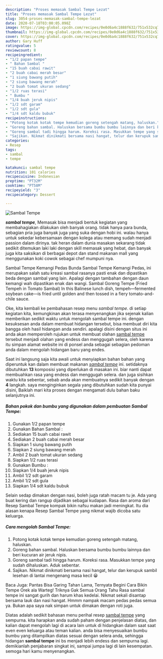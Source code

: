 ```yaml
---
description: "Proses memasak Sambal Tempe Lezat"
title: "Proses memasak Sambal Tempe Lezat"
slug: 3054-proses-memasak-sambal-tempe-lezat
date: 2020-07-18T03:00:05.098Z
image: https://img-global.cpcdn.com/recipes/0e0d6a4c1888f632/751x532cq70/sambal-tempe-foto-resep-utama.jpg
thumbnail: https://img-global.cpcdn.com/recipes/0e0d6a4c1888f632/751x532cq70/sambal-tempe-foto-resep-utama.jpg
cover: https://img-global.cpcdn.com/recipes/0e0d6a4c1888f632/751x532cq70/sambal-tempe-foto-resep-utama.jpg
author: Gary Huff
ratingvalue: 5
reviewcount: 8
recipeingredient:
- "1/2 papan tempe"
- " Bahan Sambal "
- "15 buah cabai rawit"
- "2 buah cabai merah besar"
- "1 siung bawang putih"
- "2 siung bawang merah"
- "2 buah tomat ukuran sedang"
- "1/2 ruas terasi"
- " Bumbu "
- "1/4 buah jeruk nipis"
- "1/2 sdt garam"
- "1/2 sdt gula"
- "1/4 sdt kaldu bubuk"
recipeinstructions:
- "Potong kotak kotak tempe kemudian goreng setengah matang, haluskan."
- "Goreng bahan sambal. Haluskan bersama bumbu bumbu lainnya dan beri kucuran air jeruk nipis."
- "Goreng sambal tadi hingga harum. Koreksi rasa. Masukkan tempe yang sudah dihaluskan. Aduk sebentar."
- "Sajikan. Nikmat dinikmati bersama nasi hangat, telur dan kerupuk sambil lesehan di lantai mengenang masa kecil 😀"
categories:
- Resep
tags:
- sambal
- tempe

katakunci: sambal tempe 
nutrition: 101 calories
recipecuisine: Indonesian
preptime: "PT32M"
cooktime: "PT58M"
recipeyield: "3"
recipecategory: Dessert

---
```



![Sambal Tempe](https://img-global.cpcdn.com/recipes/0e0d6a4c1888f632/751x532cq70/sambal-tempe-foto-resep-utama.jpg)

<b><i>sambal tempe</i></b>, Memasak bisa menjadi bentuk kegiatan yang membahagiakan dilakukan oleh banyak orang. tidak hanya para bunda, sebagian pria juga banyak juga yang suka dengan hobi ini. walau hanya untuk sekedar kebersamaan dengan kolega atau memang sudah menjadi passion dalam dirinya. tak heran dalam dunia masakan sekarang tidak sedikit ditemukan laki laki dengan skill memasak yang hebat, dan banyak juga kita saksikan di berbagai depot dan stand makanan mall yang menggunakan koki cowok sebagai chef mumpuni nya.

Sambal Tempe Kemangi Pedas Bunda Sambal Tempe Kemangi Pedas, ini merupakan salah satu kreasi sambal rasanya pasti enak dan dipastikan beda dengan sambal yang lain. Apalagi dengan tambahan dengan daun kemangi wah dipastikan enak dan wangi. Sambal Goreng Tempe (Fried Tempeh in Tomato Sambal) In this Balinese lunch dish, tempeh—fermented soybean cake—is fried until golden and then tossed in a fiery tomato-and-chile sauce.

Oke, kita kembali ke pembahasan resep menu <i>sambal tempe</i>. di setiap kegiatan kita, kemungkinan akan terasa menyenangkan jika sejenak kalian memberikan sedikit waktu untuk mengolah sambal tempe ini. dengan kesuksesan anda dalam membuat hidangan tersebut, bisa membuat diri kita bangga oleh hasil hidangan anda sendiri. apalagi disini dengan situs ini anda akan memperoleh rujukan untuk membuat olahan <u>sambal tempe</u> tersebut menjadi olahan yang endess dan menggugah selera, oleh karena itu simpan alamat website ini di ponsel anda sebagai sebagian pedoman anda dalam mengolah hidangan baru yang endes.


Saat ini langsung saja kita awali untuk menyiapkan bahan bahan yang diperuntuk kan dalam membuat makanan <u><i>sambal tempe</i></u> ini. setidaknya dibutuhkan <b>13</b> komposisi yang diperlukan di masakan ini. biar nanti dapat membuahkan rasa yang endess dan menggugah selera. dan juga sisihkan waktu kita sebentar, sebab anda akan membuatnya sedikit banyak dengan <b>4</b> langkah. saya menginginkan segala yang dibutuhkan sudah kita punyai disini, Baiklah mari kita proses dengan mengamati dulu bahan baku selanjutnya ini.

<!--inarticleads1-->

##### Bahan pokok dan bumbu yang digunakan dalam pembuatan Sambal Tempe:

1. Gunakan 1/2 papan tempe
1. Gunakan  Bahan Sambal :
1. Sediakan 15 buah cabai rawit
1. Sediakan 2 buah cabai merah besar
1. Siapkan 1 siung bawang putih
1. Siapkan 2 siung bawang merah
1. Ambil 2 buah tomat ukuran sedang
1. Siapkan 1/2 ruas terasi
1. Gunakan  Bumbu :
1. Siapkan 1/4 buah jeruk nipis
1. Ambil 1/2 sdt garam
1. Ambil 1/2 sdt gula
1. Siapkan 1/4 sdt kaldu bubuk


Selain sedap dimakan dengan nasi, boleh juga ratah macam tu je. Ada yang buat kering dan rangup dijadikan sebagai kudapan. Rasa dan aroma dari Resep Sambal Tempe kompak bikin nafsu makan jadi meningkat. Itu dia alasan kenapa Resep Sambal Tempe yang nikmat wajib dicoba satu keluarga. 

<!--inarticleads2-->

##### Cara mengolah Sambal Tempe:

1. Potong kotak kotak tempe kemudian goreng setengah matang, haluskan.
1. Goreng bahan sambal. Haluskan bersama bumbu bumbu lainnya dan beri kucuran air jeruk nipis.
1. Goreng sambal tadi hingga harum. Koreksi rasa. Masukkan tempe yang sudah dihaluskan. Aduk sebentar.
1. Sajikan. Nikmat dinikmati bersama nasi hangat, telur dan kerupuk sambil lesehan di lantai mengenang masa kecil 😀


Baca Juga: Pantas Bisa Garing Tahan Lama, Ternyata Begini Cara Bikin Tempe Orek ala Warteg! Triknya Gak Semua Orang Tahu Rasa sambal tempe ini sangat gurih dan harum khas kedelai. Nikmat sekali disantap bersama lauk dan nasi hangat. Hmmm nampak macam pedas pedas semua ya. Bukan apa saya nak simpan untuk dimakan dengan roti juga. 

Diatas adalah sedikit bahasan menu perihal resep <u>sambal tempe</u> yang sempurna. kita harapkan anda sudah paham dengan penjelasan diatas, dan kalian dapat mengolah lagi di acara lain untuk di hidangkan dalam saat saat even even keluarga atau teman kalian. anda bisa menyesuaikan bumbu bumbu yang ditampilkan diatas sesuai dengan selera anda, sehingga hidangan <b>sambal tempe</b> ini bs menjadi lebih endess dan sempurna lagi. demikianlah penjabaran singkat ini, sampai jumpa lagi di lain kesempatan. semoga hari kamu menyenangkan.
